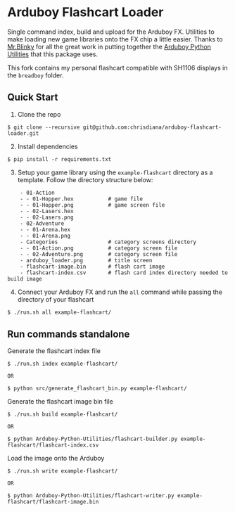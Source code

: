 # Arduboy Flashcart Loader

Single command index, build and upload for the Arduboy FX. Utilities to make loading new game libraries onto the FX chip a little easier. Thanks to [Mr.Blinky](https://github.com/MrBlinky) for all the great work in putting together the [Arduboy Python Utilities](https://github.com/MrBlinky/Arduboy-Python-Utilities) that this package uses.

This fork contains my personal flashcart compatible with SH1106 displays in the `breadboy` folder.
## Quick Start

1. Clone the repo

```
$ git clone --recursive git@github.com:chrisdiana/arduboy-flashcart-loader.git
```

2. Install dependencies

```
$ pip install -r requirements.txt
```

3. Setup your game library using the `example-flashcart` directory as a template. Follow the directory structure below:

```
    - 01-Action
    - - 01-Hopper.hex           # game file
    - - 01-Hopper.png           # game screen file
    - - 02-Lasers.hex
    - - 02-Lasers.png
    - 02-Adventure
    - - 01-Arena.hex
    - - 01-Arena.png
    - Categories                # category screens directory
    - - 01-Action.png           # category screen file
    - - 02-Adventure.png        # category screen file
    - arduboy_loader.png        # title screen
    - flashcart-image.bin       # flash cart image
    - flashcart-index.csv       # flash card index directory needed to build image
```

4. Connect your Arduboy FX and run the `all` command while passing the directory of your flashcart

```bash
$ ./run.sh all example-flashcart/
```


## Run commands standalone

Generate the flashcart index file

```
$ ./run.sh index example-flashcart/

OR

$ python src/generate_flashcart_bin.py example-flashcart/
```

Generate the flashcart image bin file

```
$ ./run.sh build example-flashcart/

OR

$ python Arduboy-Python-Utilities/flashcart-builder.py example-flashcart/flashcart-index.csv
```

Load the image onto the Arduboy

```
$ ./run.sh write example-flashcart/

OR

$ python Arduboy-Python-Utilities/flashcart-writer.py example-flashcart/flashcart-image.bin
```


